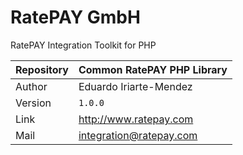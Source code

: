 # RatePAY GmbH

RatePAY Integration Toolkit for PHP

| Repository | Common RatePAY PHP Library
|------------|----------
| Author     | Eduardo Iriarte-Mendez
| Version    | `1.0.0`
| Link       | http://www.ratepay.com
| Mail       | integration@ratepay.com

